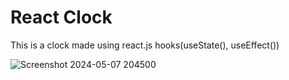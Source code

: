 <h1> React Clock</h1>
<p>This is a clock made using react.js hooks(useState(), useEffect())</p>

![Screenshot 2024-05-07 204500](https://github.com/Baburam99/react-stopWatch/assets/139737597/cb995d5b-94c2-4fd3-8d83-ea70f711f850)
